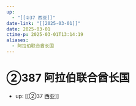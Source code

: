 ```yaml
---
up:
  - "[[②37 西亚]]"
date-link: "[[2025-03-01]]"
date: 2025-03-01
ctime-p: 2025-03-01T13:14:19
aliases:
  - 阿拉伯联合酋长国
---
```


# ②387 阿拉伯联合酋长国

- up: [[②37 西亚]]
